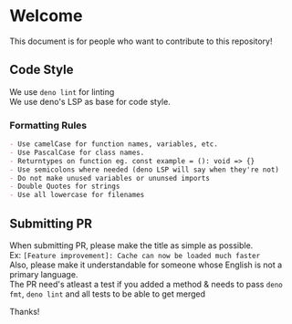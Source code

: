 # Welcome

This document is for people who want to contribute to this repository!

## Code Style

We use `deno lint` for linting  
We use deno's LSP as base for code style.  

### Formatting Rules

```md
- Use camelCase for function names, variables, etc.
- Use PascalCase for class names.
- Returntypes on function eg. const example = (): void => {}
- Use semicolons where needed (deno LSP will say when they're not)
- Do not make unused variables or ununsed imports
- Double Quotes for strings
- Use all lowercase for filenames
```

## Submitting PR

When submitting PR, please make the title as simple as possible.  
Ex: `[Feature improvement]: Cache can now be loaded much faster`  
Also, please make it understandable for someone whose English is not a primary language.  
The PR need's atleast a test if you added a method & needs to pass `deno fmt`, `deno lint` and all tests to be able to get merged

Thanks!
